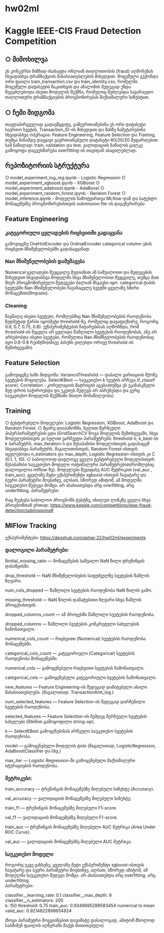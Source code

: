 # hw02ml
# Kaggle IEEE-CIS Fraud Detection Competition

## ○ მიმოხილვა
  ეს კონკურსი მიზნად ისახავდა ონლაინ თაღლითობის (fraud) აღმოჩენას სხვადასხვა ტრანზაქციის მახასიათებლების მიხედვით. მოცემული გვქონდა ორი ფაილი train_transaction.csv და train_identity.csv, რომელში მოცემული დატასეტის     წაკითხვის და ანალიზის შედეგად უნდა შეგვძლებოდა ისეთი მოდელის შექმნა, რომელიც შეძლებდა სავარაუდო თაღლითური ტრანზაქციების პროგნოზირებას მაქსიმალური სიზუსტით. 

## ○ ჩემი მიდგომა
  თავდაპირვველად გადავწყვიტე, გამეერთიანებინა ეს ორი დატასეტი საერთო სვეტის, Transaction_ID-ის მიხედვით და მასზე ჩამეტარებინა სხვადასხვა ოპერაცია: Feature Engineering, Feature Selection და Training, თუმცა მანამდე დავყავი 
  გაერთიანებული დატასეტი 60/20/20 შეფარდებით სამ ნაწილად: train, validation და test. ვალიდაციის ნაწილის ცალკე გამოყოფა დაგვეხმარება overfitting-ის თავიდან ასაცილებლად. 

## რეპოზიტორიის სტრუქტურა
  ○ model_experiment_log_reg.ipynb - Logistic Regression
  ○ model_experiment_xgboost.ipynb - XGBoost
  ○ model_experiment_adaboost.ipynb - AdaBoost 
  ○ model_experiment_random_forest.ipynb - Random Forest
  ○ model_inference.ipynb - მოდელის ჩამოტვირთვა MLflow-დან და სატესტო მონაცემებზე პროგნოზირებისთვის submission file-ის დაგენერირება

## Feature Engineering
 ### კატეგორიული ცვლადების რიცხვითში გადაყვანა
  გამოვიყენე OneHotEncoder და OrdinalEncoder categorical column-ების რიცხვით მნიშვნელობებში გადასაყვანად.
 ### Nan მნიშვნელობების დამუშავება
  Numerical ცვლადები შევცვალე მედიანით ან საშუალოთი და შედეგების მიხედვით სხვადასხვა მოდელში სხვა მნიშვნელობით შევცვალე, თუმცა მათ მიერ პროგნოზირებული შედეგები ძალიან მსგავსი იყო. categorical ტიპის სვეტებში Nan მნიშვნელობები ჩავანაცვლე სვეტში ყველაზე ხშირი მონაცემით(მოდათი).
 ### Cleaning 
  წავშალე ისეთი სვეტები, რომლებშიც Nan მნიშვნელობების რაოდენობა ზედმეტად ჭარბი იყო(მეტი threshold-ზე, რომელიც დავაფიქსირე, როგორც 0.6, 0.7, 0.75, 0.8). ექსპერიმენტების ჩატარებისას აღმოჩნდა, რომ threshold-ის შეცვლა არ ცვლიდა წაშლილი სვეტების რაოდენობას, ანუ არ არსებობდა ისეთი სვეტები, რომელთა Nan მნიშნელობების რაოდენობაც იყო 0.6-0.8 რეინჯში(იმავე პასუხს ვიღებდი ორივე threshold-ის შემთხვევაში).

## Feature Selection
  გამოვიყენე სამი მიდგომა:       VarianceThreshold — დაბალი ვარიაციის მქონე სვეტების მოცილება.
                                SelectKBest — საუკეთესო k სვეტის არჩევა (f_classif score).
                                Correlation - კორელაციის მატრიცის აგება(თუმცა ეს უკანასკნელი მეტ დროს საჭიროებდა და უკეთეს შედეგს არ აბრუნებდა და ვერც საუკეთესო მოდელის შექმნაში მიიღო მონაწილეობა)

## Training
  ○ ტესტირებული მოდელები: Logistic Regression, XGBoost, AdaBoost და Random Forest. 
  ○ მცირე დიაპაზონში, ხელით შერჩეული ჰიპერპარამეტრების ცდა (GridSearchCV ზოგი მოდელის შემთხვევაში, სხვა მოდელებისთვის კი ხელით ვარჩევდი პარამეტრებს: threshold-ს, k_best-ის k პარამეტრს, max_iteration-ს და შესაბამისი მოდელისთვის გადასაცემ სხვადასხვა პარამეტრს. მაგალითისთვის, Random Forest-ისთვის იცვლებოდა n_estimators და max_depth, Logistic Regression-ისთვის კი C (0.1, 1, 10).
  ○ საბოლოოდ დავლოგე ყველა ტესტირებული მოდელისთვის შესაბამისი საუკეთესო მოდელი ოპტიმალური პარამეტრებით(რომლებიც დალოგილია mlflow-ზე). მოდელები შევაფასე AUC მეტრიკით (val_auc , train_auc). ყველაზე მეტი ექსპერიმენტი xgboost-ისთვის ჩავატარე და ბევრი პარამეტრი მოვსინჯე, ალბათ, სწორედ ამიტომ, ამ მოდელმა საუკეთესო შედეგი მომცა. არ ახასიათებდა არც overfitting, არც underfitting. პარამეტრები:
 
  რაც შეეხება საბოლოო პროგნოზს ტესტზე, იხილეთ ლინკზე ყველა სხვა პროგნოზთან ერთად:  https://www.kaggle.com/competitions/ieee-fraud-detection/submissions# 

## MlFlow Tracking
 ექსპერიმენტები: https://dagshub.com/ashar-22/hw02ml/experiments
 
 ### დალოგილი პარამეტრები:

ჩinitial_missing_ratio — მონაცემების საშუალო NaN წილი ტრენინგის დასაწყისში.

drop_threshold — NaN მნიშვნელობების საფუძველზე სვეტების წაშლის ზღვარი.

num_cols_dropped — წაშლილი სვეტების რაოდენობა NaN წილის გამო.

missing_threshold — NaN წილის დამატებითი ზღვარი სხვა წაშლის პროცესისთვის.

dropped_columns_count — ამ პროცესში წაშლილი სვეტების რაოდენობა.

dropped_columns — წაშლილი სვეტების კონკრეტული სახელების ჩამონათვალი.

numerical_cols_count — რიცხვითი (Numerical) სვეტების რაოდენობა მონაცემებში.

categorical_cols_count — კატეგორიული (Categorical) სვეტების რაოდენობა მონაცემებში.

numerical_cols — გამოყენებული რიცხვითი სვეტების ჩამონათვალი.

categorical_cols — გამოყენებული კატეგორიული სვეტების ჩამონათვალი.

new_features — Feature Engineering-ის შედეგად დამატებული ახალი მახასიათებლები.
(მაგალითად: TransactionAmt_log.)

num_selected_features — Feature Selection-ის შედეგად დარჩენილი სვეტების რაოდენობა.

selected_features — Feature Selection-ის შემდეგ შერჩეული სვეტების სახელები (მძიმით გამოყოფილი string-ად).

k — SelectKBest გამოყენებისას არჩეული საუკეთესო სვეტების რაოდენობა.

model — გამოყენებული მოდელის ტიპი (მაგალითად, LogisticRegression, AdaBoostClassifier და სხვ.)

max_iter — Logistic Regression-ში გამოყენებული მაქსიმალური იტერაციების რაოდენობა.

### მეტრიკები:

train_accuracy — ტრენინგის მონაცემებზე მიღებული სიზუსტე (Accuracy).

val_accuracy — ვალიდაციის მონაცემებზე მიღებული სიზუსტე.

train_f1 — ტრენინგის მონაცემებზე მიღებული F1-score.

val_f1 — ვალიდაციის მონაცემებზე მიღებული F1-score.

train_auc — ტრენინგის მონაცემებზე მიღებული AUC მეტრიკა (Area Under ROC Curve).

val_auc — ვალიდაციის მონაცემებზე მიღებული AUC მეტრიკა.

### საუკეთესო მოდელი
  როგორც უკვე ვახსენე, ყველაზე მეტი ექსპერიმენტი xgboost-ისთვის ჩავატარე და ბევრი პარამეტრი მოვსინჯე, ალბათ, სწორედ ამიტომ, ამ მოდელმა საუკეთესო შედეგი მომცა. არ ახასიათებდა არც overfitting, არც underfitting.         
  პარამეტრები:
   
  classifier__learning_rate: 0.1
  classifier__max_depth: 6              
  classifier__n_estimators: 200          
  k: 150
  threshold: 0.75                         train_auc:  0.9349695289583454
  numerical to mean                       valid_auc:  0.9214822898654824
  
  (ზოგი პარამეტრი მოგვიანებით დავამატე დასალოგად, ამიტომ მხოლოდ საბმიშენ ფაილის აღწერაში მაქვს მითითებული)
